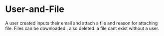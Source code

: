 # User-and-File
A user created inputs their email and attach a file and reason for attaching file. Files can be downloaded , also deleted. a file cant exist without a user.
